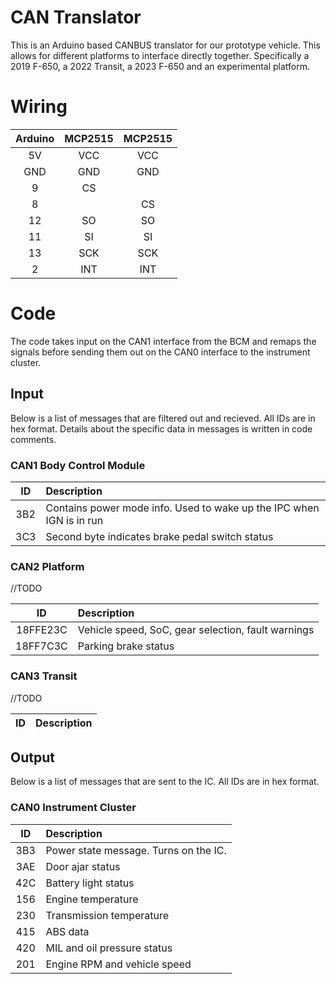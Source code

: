 # CAN Translator
This is an Arduino based CANBUS translator for our prototype vehicle. This allows for different platforms to interface directly together. Specifically a 2019 F-650, a 2022 Transit, a 2023 F-650 and an experimental platform. 

# Wiring

| Arduino | MCP2515 | MCP2515 | 
| :---: | :---: | :---: |
| 5V | VCC | VCC |
| GND | GND | GND |
| 9 | CS |   |
| 8 |   | CS |
| 12 | SO | SO |
| 11 | SI | SI |
| 13 | SCK | SCK |
| 2  | INT | INT |

# Code
The code takes input on the CAN1 interface from the BCM and remaps the signals before sending them out on the CAN0 interface to the instrument cluster.

## Input
Below is a list of messages that are filtered out and recieved. All IDs are in hex format. Details about the specific data in messages is written in code comments.

### CAN1 Body Control Module

| ID | Description |
| :---: | :--- |
| 3B2 | Contains power mode info. Used to wake up the IPC when IGN is in run |
| 3C3 | Second byte indicates brake pedal switch status |

### CAN2 Platform
//TODO

| ID | Description |
| :---: | :--- |
| 18FFE23C | Vehicle speed, SoC, gear selection, fault warnings |
| 18FF7C3C | Parking brake status |

### CAN3 Transit
//TODO

| ID | Description |
| :---: | :--- |

## Output
Below is a list of messages that are sent to the IC. All IDs are in hex format.

### CAN0 Instrument Cluster

| ID | Description |
| :---: | :--- |
| 3B3 | Power state message. Turns on the IC. |
| 3AE | Door ajar status |
| 42C | Battery light status |
| 156 | Engine temperature |
| 230 | Transmission temperature |
| 415 | ABS data |
| 420 | MIL and oil pressure status |
| 201 | Engine RPM and vehicle speed |
